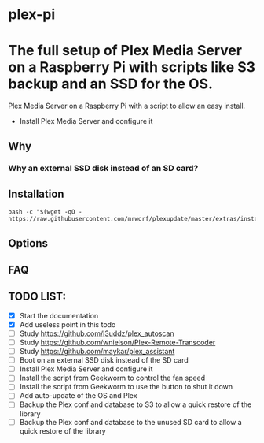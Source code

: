 # plex-pi

# The full setup of Plex Media Server on a Raspberry Pi with scripts like S3 backup and an SSD for the OS.

Plex Media Server on a Raspberry Pi with a script to allow an easy install.

- Install Plex Media Server and configure it

## Why

### Why an external SSD disk instead of an SD card?

## Installation

```
bash -c "$(wget -qO - https://raw.githubusercontent.com/mrworf/plexupdate/master/extras/installer.sh)"
```

## Options

## FAQ

## TODO LIST:

- [x] Start the documentation
- [x] Add useless point in this todo
- [ ] Study https://github.com/l3uddz/plex_autoscan
- [ ] Study https://github.com/wnielson/Plex-Remote-Transcoder
- [ ] Study https://github.com/maykar/plex_assistant
- [ ] Boot on an external SSD disk instead of the SD card
- [ ] Install Plex Media Server and configure it
- [ ] Install the script from Geekworm to control the fan speed
- [ ] Install the script from Geekworm to use the button to shut it down
- [ ] Add auto-update of the OS and Plex
- [ ] Backup the Plex conf and database to S3 to allow a quick restore of the library
- [ ] Backup the Plex conf and database to the unused SD card to allow a quick restore of the library
